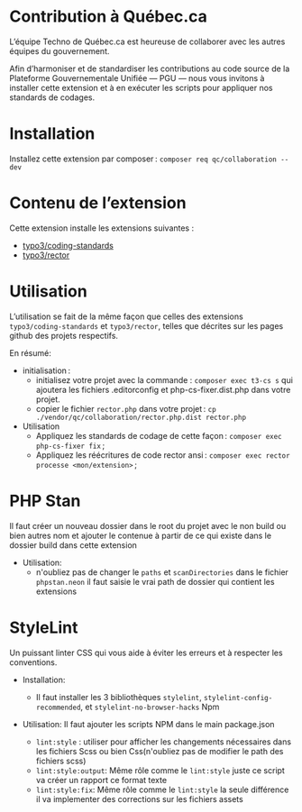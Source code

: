# Contribution à Québec.ca

L’équipe Techno de Québec.ca est heureuse de collaborer avec les autres équipes du gouvernement.

Afin d’harmoniser et de standardiser les contributions au code source de la Plateforme Gouvernementale Unifiée — PGU — nous vous invitons à installer cette extension et à en exécuter les scripts pour appliquer nos standards de codages.

# Installation

Installez cette extension par composer :
`composer req qc/collaboration --dev`

# Contenu de l’extension

Cette extension installe les extensions suivantes :
- [typo3/coding-standards](https://github.com/TYPO3/coding-standards)
- [typo3/rector](https://github.com/sabbelasichon/typo3-rector)

# Utilisation

L’utilisation se fait de la même façon que celles des extensions `typo3/coding-standards` et `typo3/rector`, telles que décrites sur les pages github des projets respectifs.

En résumé:
- initialisation :
  - initialisez votre projet avec la commande : `composer exec t3-cs s` qui ajoutera les fichiers .editorconfig et php-cs-fixer.dist.php dans votre projet.
  - copier le fichier `rector.php` dans votre projet :  `cp ./vendor/qc/collaboration/rector.php.dist rector.php`
- Utilisation
  - Appliquez les standards de codage de cette façon : `composer exec php-cs-fixer fix` ;
  - Appliquez les réécritures de code rector ansi : `composer exec rector processe <mon/extension>` ;

# PHP Stan
Il faut créer un nouveau dossier dans le root du projet avec le non build ou bien autres nom et ajouter le contenue à partir de ce qui existe dans le dossier build dans cette extension
- Utilisation:
    - n'oubliez pas de changer le `paths` et `scanDirectories` dans le fichier `phpstan.neon` il faut saisie le vrai path de dossier qui contient les extensions

# StyleLint
Un puissant linter CSS qui vous aide à éviter les erreurs et à respecter les conventions.

- Installation:
  - Il faut installer les 3 bibliothèques `stylelint`, `stylelint-config-recommended`, et `stylelint-no-browser-hacks` Npm

- Utilisation:
    Il faut ajouter les scripts NPM dans le main package.json
    - `lint:style` : utiliser pour afficher les changements nécessaires dans les fichiers Scss ou bien Css(n'oubliez pas de modifier le path des fichiers scss)
    - `lint:style:output`: Même rôle comme le `lint:style` juste ce script va créer un rapport ce format texte
    - `lint:style:fix`: Même rôle comme le `lint:style` la seule différence il va implementer des corrections sur les fichiers assets
